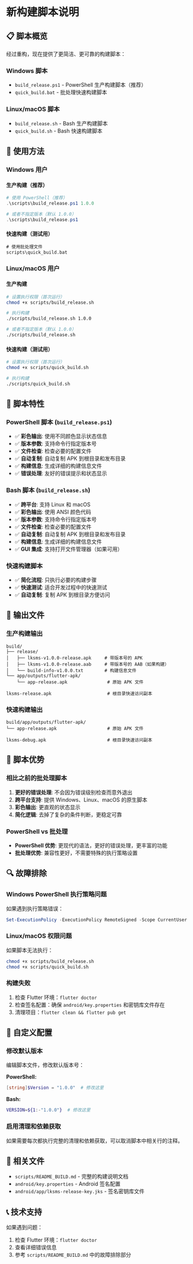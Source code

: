 # 新构建脚本说明

## 📋 脚本概览

经过重构，现在提供了更简洁、更可靠的构建脚本：

### Windows 脚本
- `build_release.ps1` - PowerShell 生产构建脚本（推荐）
- `quick_build.bat` - 批处理快速构建脚本

### Linux/macOS 脚本
- `build_release.sh` - Bash 生产构建脚本
- `quick_build.sh` - Bash 快速构建脚本

## 🚀 使用方法

### Windows 用户

#### 生产构建（推荐）
```powershell
# 使用 PowerShell（推荐）
.\scripts\build_release.ps1 1.0.0

# 或者不指定版本（默认 1.0.0）
.\scripts\build_release.ps1
```

#### 快速构建（测试用）
```cmd
# 使用批处理文件
scripts\quick_build.bat
```

### Linux/macOS 用户

#### 生产构建
```bash
# 设置执行权限（首次运行）
chmod +x scripts/build_release.sh

# 执行构建
./scripts/build_release.sh 1.0.0

# 或者不指定版本（默认 1.0.0）
./scripts/build_release.sh
```

#### 快速构建（测试用）
```bash
# 设置执行权限（首次运行）
chmod +x scripts/quick_build.sh

# 执行构建
./scripts/quick_build.sh
```

## 🔧 脚本特性

### PowerShell 脚本 (`build_release.ps1`)
- ✅ **彩色输出**: 使用不同颜色显示状态信息
- ✅ **版本参数**: 支持命令行指定版本号
- ✅ **文件检查**: 检查必要的配置文件
- ✅ **自动复制**: 自动复制 APK 到根目录和发布目录
- ✅ **构建信息**: 生成详细的构建信息文件
- ✅ **错误处理**: 友好的错误提示和状态显示

### Bash 脚本 (`build_release.sh`)
- ✅ **跨平台**: 支持 Linux 和 macOS
- ✅ **彩色输出**: 使用 ANSI 颜色代码
- ✅ **版本参数**: 支持命令行指定版本号
- ✅ **文件检查**: 检查必要的配置文件
- ✅ **自动复制**: 自动复制 APK 到根目录和发布目录
- ✅ **构建信息**: 生成详细的构建信息文件
- ✅ **GUI 集成**: 支持打开文件管理器（如果可用）

### 快速构建脚本
- ✅ **简化流程**: 只执行必要的构建步骤
- ✅ **快速测试**: 适合开发过程中的快速测试
- ✅ **自动复制**: 复制 APK 到根目录方便访问

## 📁 输出文件

### 生产构建输出
```
build/
├── release/
│   ├── lksms-v1.0.0-release.apk     # 带版本号的 APK
│   ├── lksms-v1.0.0-release.aab     # 带版本号的 AAB（如果构建）
│   └── build-info-v1.0.0.txt        # 构建信息文件
└── app/outputs/flutter-apk/
    └── app-release.apk               # 原始 APK 文件

lksms-release.apk                     # 根目录快速访问副本
```

### 快速构建输出
```
build/app/outputs/flutter-apk/
└── app-release.apk                   # 原始 APK 文件

lksms-debug.apk                       # 根目录快速访问副本
```

## 🎯 脚本优势

### 相比之前的批处理脚本
1. **更好的错误处理**: 不会因为错误级别检查而意外退出
2. **跨平台支持**: 提供 Windows、Linux、macOS 的原生脚本
3. **彩色输出**: 更直观的状态显示
4. **简化逻辑**: 去掉了复杂的条件判断，更稳定可靠

### PowerShell vs 批处理
- **PowerShell 优势**: 更现代的语法，更好的错误处理，更丰富的功能
- **批处理优势**: 兼容性更好，不需要特殊的执行策略设置

## 🔍 故障排除

### Windows PowerShell 执行策略问题
如果遇到执行策略错误：
```powershell
Set-ExecutionPolicy -ExecutionPolicy RemoteSigned -Scope CurrentUser
```

### Linux/macOS 权限问题
如果脚本无法执行：
```bash
chmod +x scripts/build_release.sh
chmod +x scripts/quick_build.sh
```

### 构建失败
1. 检查 Flutter 环境：`flutter doctor`
2. 检查签名配置：确保 `android/key.properties` 和密钥库文件存在
3. 清理项目：`flutter clean && flutter pub get`

## 📝 自定义配置

### 修改默认版本
编辑脚本文件，修改默认版本号：

**PowerShell:**
```powershell
[string]$Version = "1.0.0"  # 修改这里
```

**Bash:**
```bash
VERSION=${1:-"1.0.0"}  # 修改这里
```

### 启用清理和依赖获取
如果需要每次都执行完整的清理和依赖获取，可以取消脚本中相关行的注释。

## 🔗 相关文件

- `scripts/README_BUILD.md` - 完整的构建说明文档
- `android/key.properties` - Android 签名配置
- `android/app/lksms-release-key.jks` - 签名密钥库文件

## 📞 技术支持

如果遇到问题：
1. 检查 Flutter 环境：`flutter doctor`
2. 查看详细错误信息
3. 参考 `scripts/README_BUILD.md` 中的故障排除部分
